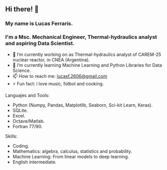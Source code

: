 ## Hi there! 👋
### My name is Lucas Ferraris. 
### I'm a Msc. Mechanical Engineer, Thermal-hydraulics analyst and aspiring Data Scientist.
- 🔭 I’m currently working on as Thermal-hydraulics analyst of CAREM-25 nuclear reactor, in CNEA (Argentina).
- 🌱 I’m currently learning Machine Learning and Python Libraries for Data Science.
- 📫 How to reach me: lucasf.2606@gmail.com
- ⚡ Fun fact: i love music, fútbol and cooking.

Languajes and Tools:
- Python (Numpy, Pandas, Matplotlib, Seaborn, Sci-kit Learn, Keras).
- SQLite.
- Excel.
- Octave/Matlab.
- Fortran 77/90.

Skills:
- Coding.
- Mathematics: algebra, calculus, statistics and probability.
- Machine Learning: From linear models to deep learning.
- English intermediate.

